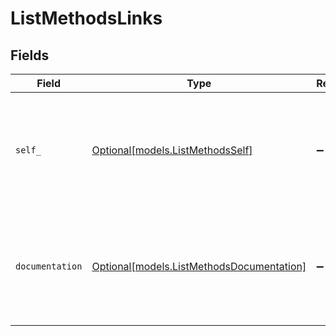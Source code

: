 # ListMethodsLinks


## Fields

| Field                                                                                      | Type                                                                                       | Required                                                                                   | Description                                                                                |
| ------------------------------------------------------------------------------------------ | ------------------------------------------------------------------------------------------ | ------------------------------------------------------------------------------------------ | ------------------------------------------------------------------------------------------ |
| `self_`                                                                                    | [Optional[models.ListMethodsSelf]](../models/listmethodsself.md)                           | :heavy_minus_sign:                                                                         | In v2 endpoints, URLs are commonly represented as objects with an `href` and `type` field. |
| `documentation`                                                                            | [Optional[models.ListMethodsDocumentation]](../models/listmethodsdocumentation.md)         | :heavy_minus_sign:                                                                         | In v2 endpoints, URLs are commonly represented as objects with an `href` and `type` field. |